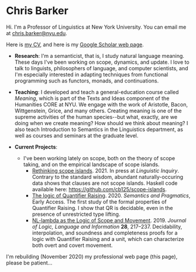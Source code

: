 # Chris Barker 

Hi.  I'm a Professor of Linguistics at New York University.  You can email me at <chris.barker@nyu.edu>.

Here is [my CV](barker-cv.pdf), and here is my [Google Scholar web page](https://scholar.google.com/citations?user=LnwVXPIAAAAJ).

* **Research**: I'm a semanticist, that is, I study natural language meaning.  These days I've been working on scope, dynamics, and update.  I love to talk to linguists, philosophers of language, and computer scientists, and I'm especially interested in adapting techniques from functional programming such as functors, monads, and continuations.   

* **Teaching**: I developed and teach a general-education course called *Meaning*, which is part of the Texts and Ideas component of the Humanities CORE at NYU.  We engage with the work of Aristotle, Bacon, Wittgenstein, Grice, and many others.  Creating meaning is one of the supreme activities of the human species--but what, exactly, are we doing when we create meaning?  How should we think about meaning?  I also teach Introduction to Semantics in the Linguistics department, as well as courses and seminars at the graduate level.

* **Current Projects**:
  * I've been working lately on scope, both on the theory of scope taking, and on the empirical landscape of scope islands.  
    * [Rethinking scope islands](https://www.mitpressjournals.org/doi/abs/10.1162/ling_a_00419).  2021. In press at *Linguistic Inquiry*.  Contrary to the standard wisdom, abundant naturally-occuring data shows that clauses are not scope islands.  Haskell code available here: https://github.com/cb125/scope-islands.
    * [The logic of Quantifier Raising](https://doi.org/10.3765/sp.13.20).  2020. *Semantics and Pragmatics*, Early Access.  The first study of the formal properties of Quantifier Raising.  I show that QR is decidable, even in the presence of unrestricted type lifting.
    * [NL-lambda as the Logic of Scope and Movement](https://rdcu.be/cdsdC). 2019. *Journal of Logic, Language and Information* **28**, 217–237.  Decidability, interpolation, and soundness and completeness proofs for a logic with Quantifier Raising and a unit, which can characterize both overt and covert movement.

I'm rebuilding (November 2020) my professional web page (this page), please be patient...
